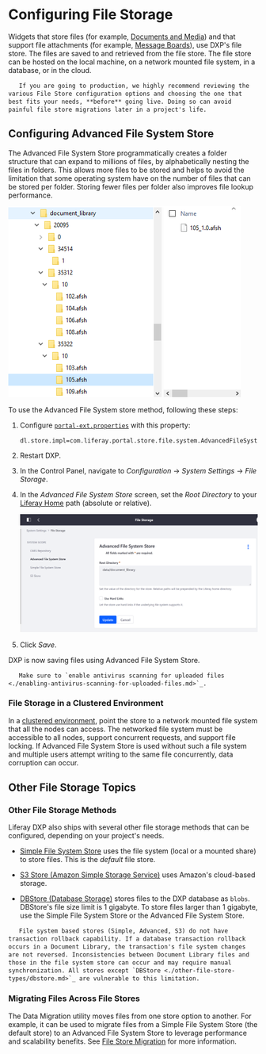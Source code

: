 # Configuring File Storage

Widgets that store files (for example, [Documents and Media](../../../collaboration-and-social/collaboration-and-social-overview.md)) and that support file attachments (for example, [Message Boards](../../../collaboration-and-social/collaboration-and-social-overview.md)), use DXP's file store. The files are saved to and retrieved from the file store. The file store can be hosted on the local machine, on a network mounted file system, in a database, or in the cloud.

```important::
   If you are going to production, we highly recommend reviewing the various File Store configuration options and choosing the one that best fits your needs, **before** going live. Doing so can avoid painful file store migrations later in a project's life.
```

## Configuring Advanced File System Store

The Advanced File System Store programmatically creates a folder structure that can expand to millions of files, by alphabetically nesting the files in folders. This allows more files to be stored and helps to avoid the limitation that some operating system have on the number of files that can be stored per folder. Storing fewer files per folder also improves file lookup performance.

![Advanced File System Store folder structure](./configuring-file-storage/images/01.png)

To use the Advanced File System store method, following these steps:

1. Configure [`portal-ext.properties`](../../../installation-and-upgrades/reference/portal-properties.md) with this property:

    ```properties
    dl.store.impl=com.liferay.portal.store.file.system.AdvancedFileSystemStore
    ```

1. Restart DXP.

1. In the Control Panel, navigate to _Configuration_ &rarr; _System Settings_ &rarr; _File Storage_.

1. In the _Advanced File System Store_ screen, set the _Root Directory_ to your [Liferay Home](../../../installation-and-upgrades/reference/liferay-home.md) path (absolute or relative).

    ![Advanced File System Store screen](./configuring-file-storage/images/02.png)

1. Click _Save_.

DXP is now saving files using Advanced File System Store.

```important::
   Make sure to `enable antivirus scanning for uploaded files <./enabling-antivirus-scanning-for-uploaded-files.md>`_.
```

### File Storage in a Clustered Environment

In a [clustered environment](../../../installation-and-upgrades/setting-up-liferay/clustering-for-high-availability/clustering-for-high-availability.md), point the store to a network mounted file system that all the nodes can access. The networked file system must be accessible to all nodes, support concurrent requests, and support file locking. If Advanced File System Store is used without such a file system and multiple users attempt writing to the same file concurrently, data corruption can occur.

## Other File Storage Topics

### Other File Storage Methods

Liferay DXP also ships with several other file storage methods that can be configured, depending on your project's needs.

* [Simple File System Store](./other-file-store-types/simple-file-system-store.md) uses the file system (local or a mounted share) to store files. This is the *default* file store.

* [S3 Store (Amazon Simple Storage Service)](./other-file-store-types/amazon-s3-store.md) uses Amazon's cloud-based storage.

* [DBStore (Database Storage)](./other-file-store-types/dbstore.md) stores files to the DXP database as `blobs`. DBStore's file size limit is 1 gigabyte. To store files larger than 1 gigabyte, use the Simple File System Store or the Advanced File System Store.

```warning::
   File system based stores (Simple, Advanced, S3) do not have transaction rollback capability. If a database transaction rollback occurs in a Document Library, the transaction's file system changes are not reversed. Inconsistencies between Document Library files and those in the file system store can occur and may require manual synchronization. All stores except `DBStore <./other-file-store-types/dbstore.md>`_ are vulnerable to this limitation.
```

### Migrating Files Across File Stores

The Data Migration utility moves files from one store option to another. For example, it can be used to migrate files from a Simple File System Store (the default store) to an Advanced File System Store to leverage performance and scalability benefits. See [File Store Migration](./file-store-migration.md) for more information.
